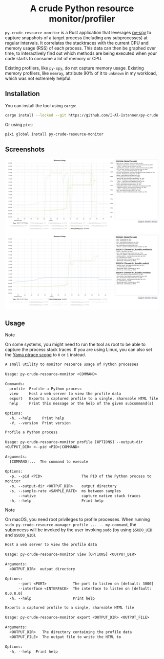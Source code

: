 <div align="center">
  <h1>A crude Python resource monitor/profiler</h1>
</div>

`py-crude-resource-monitor` is a Rust application that leverages
[py-spy](https://github.com/benfred/py-spy) to capture snapshots of a target
process (including any subprocesses) at regular intervals.
It correlates the stacktraces with the current CPU and memory usage (RSS) of
each process.
This data can then be graphed over time, to interactively find out which
methods are being executed when your code starts to consume a lot of memory or
CPU.

Existing profilers, like `py-spy`, do not capture memory usage.
Existing memory profilers, like `memray`, attribute 90% of it to `unknown` in
my workload, which was not extremely helpful.

## Installation

You can install the tool using `cargo`:

```bash
cargo install --locked --git https://github.com/I-Al-Istannen/py-crude-resource-monitor.git
```

Or using `pixi`:

```bash
pixi global install py-crude-resource-monitor
```

## Screenshots

![example](./media/example_01.jpg)
![example](./media/example_02.jpg)

## Usage

> [!NOTE]
> On some systems, you might need to run the tool as root to be able to capture the process stack traces.
> If you are using Linux, you can also set the [Yama ptrace
> scope](https://www.kernel.org/doc/html/latest/admin-guide/LSM/Yama.html#ptrace-scope)
> to `0` or `1` instead.

```text
A small utility to monitor resource usage of Python processes

Usage: py-crude-resource-monitor <COMMAND>

Commands:
  profile  Profile a Python process
  view     Host a web server to view the profile data
  export   Exports a captured profile to a single, shareable HTML file
  help     Print this message or the help of the given subcommand(s)

Options:
  -h, --help     Print help
  -V, --version  Print version
```

```text
Profile a Python process

Usage: py-crude-resource-monitor profile [OPTIONS] --output-dir <OUTPUT_DIR> <--pid <PID>|COMMAND>

Arguments:
  [COMMAND]...  The command to execute

Options:
  -p, --pid <PID>                  The PID of the Python process to monitor
  -o, --output-dir <OUTPUT_DIR>    output directory
  -s, --sample-rate <SAMPLE_RATE>  ms between samples
      --native                     capture native stack traces
  -h, --help                       Print help
```

> [!NOTE]
> On macOS, you need root privileges to profile processes.
> When running `sudo py-crude-resource-manager profile ... -- my-command`, the subprocess will be invoked by the user invoking `sudo` (by using `$SUDO_UID` and `$SUDO_GID`).

```text
Host a web server to view the profile data

Usage: py-crude-resource-monitor view [OPTIONS] <OUTPUT_DIR>

Arguments:
  <OUTPUT_DIR>  output directory

Options:
      --port <PORT>            The port to listen on [default: 3000]
      --interface <INTERFACE>  The interface to listen on [default: 0.0.0.0]
  -h, --help                   Print help
```

```text
Exports a captured profile to a single, shareable HTML file

Usage: py-crude-resource-monitor export <OUTPUT_DIR> <OUTPUT_FILE>

Arguments:
  <OUTPUT_DIR>   The directory containing the profile data
  <OUTPUT_FILE>  The output file to write the HTML to

Options:
  -h, --help  Print help
```
